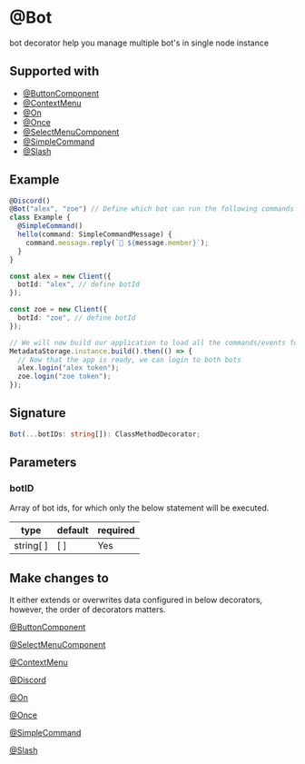 # @Bot

bot decorator help you manage multiple bot's in single node instance

## Supported with

- [@ButtonComponent](../gui/button-component)
- [@ContextMenu](../gui/context-menu)
- [@On](./on)
- [@Once](./once)
- [@SelectMenuComponent](../gui/select-menu-component)
- [@SimpleCommand](../command/simple-command)
- [@Slash](../command/slash)

## Example

```ts
@Discord()
@Bot("alex", "zoe") // Define which bot can run the following commands or events
class Example {
  @SimpleCommand()
  hello(command: SimpleCommandMessage) {
    command.message.reply(`👋 ${message.member}`);
  }
}

const alex = new Client({
  botId: "alex", // define botId
});

const zoe = new Client({
  botId: "zoe", // define botId
});

// We will now build our application to load all the commands/events for both bots.
MetadataStorage.instance.build().then(() => {
  // Now that the app is ready, we can login to both bots
  alex.login("alex token");
  zoe.login("zoe token");
});
```

## Signature

```ts
Bot(...botIDs: string[]): ClassMethodDecorator;
```

## Parameters

### botID

Array of bot ids, for which only the below statement will be executed.

| type      | default | required |
| --------- | ------- | -------- |
| string[ ] | [ ]     | Yes      |

## Make changes to

It either extends or overwrites data configured in below decorators, however, the order of decorators matters.

[@ButtonComponent](docs/packages/discordx/guides/decorators/gui/button-component)

[@SelectMenuComponent](docs/packages/discordx/guides/decorators/gui/select-menu-component)

[@ContextMenu](docs/packages/discordx/guides/decorators/gui/context-menu)

[@Discord](docs/packages/discordx/guides/decorators/general/discord)

[@On](docs/packages/discordx/guides/decorators/general/on)

[@Once](docs/packages/discordx/guides/decorators/general/once)

[@SimpleCommand](docs/packages/discordx/guides/decorators/command/simple-command)

[@Slash](docs/packages/discordx/guides/decorators/command/slash)
